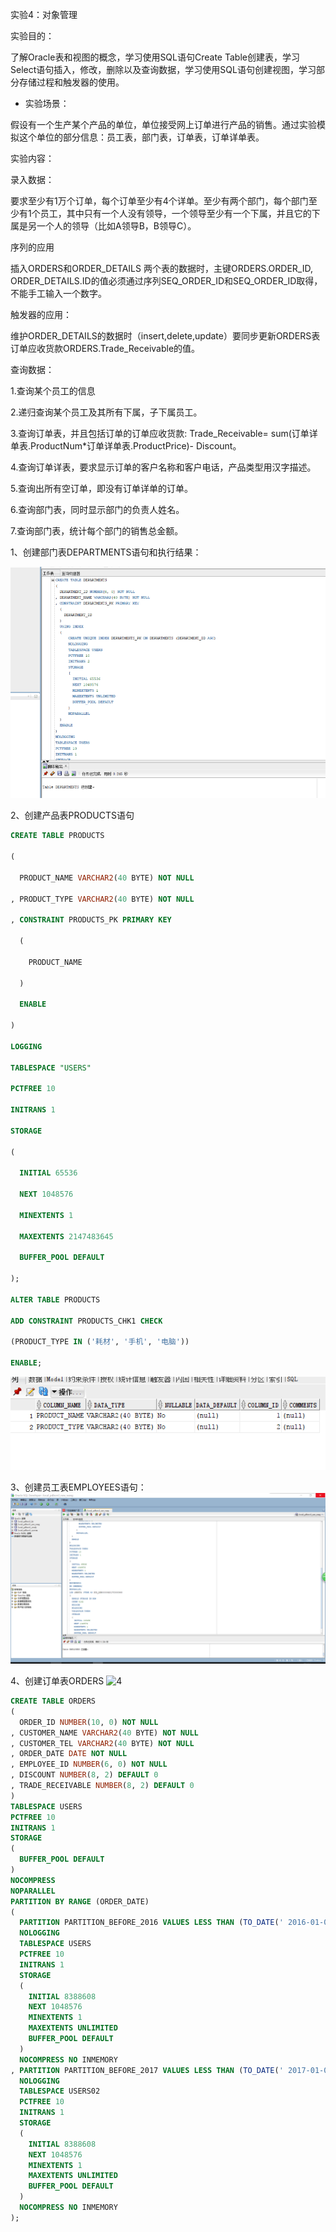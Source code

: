 实验4：对象管理

实验目的：

了解Oracle表和视图的概念，学习使用SQL语句Create Table创建表，学习Select语句插入，修改，删除以及查询数据，学习使用SQL语句创建视图，学习部分存储过程和触发器的使用。

- 实验场景：

假设有一个生产某个产品的单位，单位接受网上订单进行产品的销售。通过实验模拟这个单位的部分信息：员工表，部门表，订单表，订单详单表。

实验内容：

录入数据：

要求至少有1万个订单，每个订单至少有4个详单。至少有两个部门，每个部门至少有1个员工，其中只有一个人没有领导，一个领导至少有一个下属，并且它的下属是另一个人的领导（比如A领导B，B领导C）。

序列的应用

插入ORDERS和ORDER_DETAILS 两个表的数据时，主键ORDERS.ORDER_ID, ORDER_DETAILS.ID的值必须通过序列SEQ_ORDER_ID和SEQ_ORDER_ID取得，不能手工输入一个数字。

触发器的应用：

维护ORDER_DETAILS的数据时（insert,delete,update）要同步更新ORDERS表订单应收货款ORDERS.Trade_Receivable的值。

查询数据：

1.查询某个员工的信息

2.递归查询某个员工及其所有下属，子下属员工。

3.查询订单表，并且包括订单的订单应收货款: Trade_Receivable= sum(订单详单表.ProductNum*订单详单表.ProductPrice)- Discount。

4.查询订单详表，要求显示订单的客户名称和客户电话，产品类型用汉字描述。

5.查询出所有空订单，即没有订单详单的订单。

6.查询部门表，同时显示部门的负责人姓名。

7.查询部门表，统计每个部门的销售总金额。


1、创建部门表DEPARTMENTS语句和执行结果：

![1](https://github.com/WangHanWei19971211/Oracle/blob/master/test4/01.png)



2、创建产品表PRODUCTS语句
~~~sql
CREATE TABLE PRODUCTS

(

  PRODUCT_NAME VARCHAR2(40 BYTE) NOT NULL
  
, PRODUCT_TYPE VARCHAR2(40 BYTE) NOT NULL

, CONSTRAINT PRODUCTS_PK PRIMARY KEY

  (
  
    PRODUCT_NAME
    
  )
  
  ENABLE
  
)

LOGGING

TABLESPACE "USERS"

PCTFREE 10

INITRANS 1

STORAGE

(

  INITIAL 65536
  
  NEXT 1048576
  
  MINEXTENTS 1
  
  MAXEXTENTS 2147483645
  
  BUFFER_POOL DEFAULT
  
);

ALTER TABLE PRODUCTS

ADD CONSTRAINT PRODUCTS_CHK1 CHECK

(PRODUCT_TYPE IN ('耗材', '手机', '电脑'))

ENABLE;
~~~
![2](https://github.com/WangHanWei19971211/Oracle/blob/master/test4/02.png)


3、创建员工表EMPLOYEES语句：
![3](https://github.com/WangHanWei19971211/Oracle/blob/master/test4/03.png)

4、创建订单表ORDERS
![4](https://github.com/WangHanWei19971211/Oracle/blob/master/test4/04.png)
~~~sql
CREATE TABLE ORDERS
(
  ORDER_ID NUMBER(10, 0) NOT NULL
, CUSTOMER_NAME VARCHAR2(40 BYTE) NOT NULL
, CUSTOMER_TEL VARCHAR2(40 BYTE) NOT NULL
, ORDER_DATE DATE NOT NULL
, EMPLOYEE_ID NUMBER(6, 0) NOT NULL
, DISCOUNT NUMBER(8, 2) DEFAULT 0
, TRADE_RECEIVABLE NUMBER(8, 2) DEFAULT 0
)
TABLESPACE USERS
PCTFREE 10
INITRANS 1
STORAGE
(
  BUFFER_POOL DEFAULT
)
NOCOMPRESS
NOPARALLEL
PARTITION BY RANGE (ORDER_DATE)
(
  PARTITION PARTITION_BEFORE_2016 VALUES LESS THAN (TO_DATE(' 2016-01-01 00:00:00', 'SYYYY-MM-DD HH24:MI:SS', 'NLS_CALENDAR=GREGORIAN'))
  NOLOGGING
  TABLESPACE USERS
  PCTFREE 10
  INITRANS 1
  STORAGE
  (
    INITIAL 8388608
    NEXT 1048576
    MINEXTENTS 1
    MAXEXTENTS UNLIMITED
    BUFFER_POOL DEFAULT
  )
  NOCOMPRESS NO INMEMORY
, PARTITION PARTITION_BEFORE_2017 VALUES LESS THAN (TO_DATE(' 2017-01-01 00:00:00', 'SYYYY-MM-DD HH24:MI:SS', 'NLS_CALENDAR=GREGORIAN'))
  NOLOGGING
  TABLESPACE USERS02
  PCTFREE 10
  INITRANS 1
  STORAGE
  (
    INITIAL 8388608
    NEXT 1048576
    MINEXTENTS 1
    MAXEXTENTS UNLIMITED
    BUFFER_POOL DEFAULT
  )
  NOCOMPRESS NO INMEMORY
);
~~~
